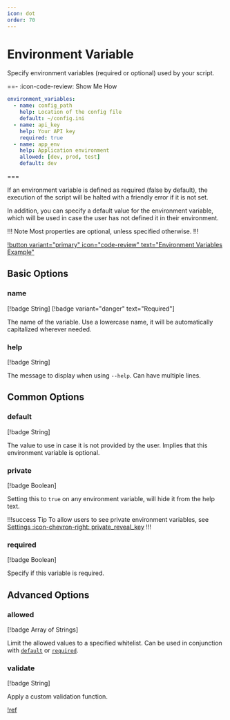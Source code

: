 ```yaml
---
icon: dot
order: 70
---
```


# Environment Variable

Specify environment variables (required or optional) used by your script.

==- :icon-code-review: Show Me How
```yaml bashly.yml
environment_variables:
  - name: config_path
    help: Location of the config file
    default: ~/config.ini
  - name: api_key
    help: Your API key
    required: true
  - name: app_env
    help: Application environment
    allowed: [dev, prod, test]
    default: dev
```
===

If an environment variable is defined as required (false by default), the
execution of the script will be halted with a friendly error if it is not set.

In addition, you can specify a default value for the environment variable, which
will be used in case the user has not defined it in their environment.

!!! Note
Most properties are optional, unless specified otherwise.
!!!


[!button variant="primary" icon="code-review" text="Environment Variables Example"](https://github.com/bashly-framework/bashly/tree/master/examples/environment-variables#readme)

## Basic Options

### name

[!badge String]
[!badge variant="danger" text="Required"]

The name of the variable. Use a lowercase name, it will be automatically
capitalized wherever needed.


### help

[!badge String]

The message to display when using `--help`. Can have multiple lines.



## Common Options

### default

[!badge String]

The value to use in case it is not provided by the user. Implies that this
environment variable is optional.

### private

[!badge Boolean]

Setting this to `true` on any environment variable, will hide it from the help
text.

!!!success Tip
To allow users to see private environment variables, see
[Settings :icon-chevron-right: private_reveal_key](/usage/settings/#private_reveal_key)
!!!

### required

[!badge Boolean]

Specify if this variable is required.

## Advanced Options

### allowed

[!badge Array of Strings]

Limit the allowed values to a specified whitelist. Can be used in conjunction
with [`default`](#default) or [`required`](#required).

### validate

[!badge String]

Apply a custom validation function.

[!ref](/advanced/validations)
